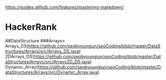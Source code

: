 https://guides.github.com/features/mastering-markdown/
# HackerRank
##DataStructure
###Arrays<
   Arrays_DS(https://github.com/seobyoungjun/seoCoding/blob/master/DataStructures/Arrays/src/Arrays_DS.java)
   2DArrays_DS(https://github.com/seobyoungjun/seoCoding/blob/master/DataStructures/Arrays/src/Arrays2D_DS.java)
   Dynamic_Array(https://github.com/seobyoungjun/seoCoding/blob/master/DataStructures/Arrays/src/Dynamic_Array.java)

